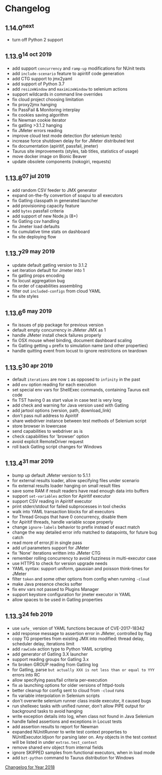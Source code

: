 
# Changelog

## 1.14.0<sup>next</sup>

- turn off Python 2 support


## 1.13.9<sup>14 oct 2019</sup>

- add support `concurrency` and `ramp-up` modifications for NUnit tests
- add `include-scenario` feature to apiritif code generation
- add CTG support to jmx2yaml
- add support of Python 3.7
- add `resizeWindow` and `maximizeWindow` to selenium actions
- support wildcards in command line overrides
- fix cloud project choosing limitation
- fix proxy2jmx hanging
- fix PassFail & Monitoring interplay
- fix cookies saving algorithm
- fix Newman cookie iterator
- fix gatling >3.1.2 hanging
- fix JMeter errors reading
- improve cloud test mode detection (for selenium tests)
- increase force shutdown delay for for JMeter distributed test
- fix documentation (apiritif, passfail, jmeter)
- Taurus site improvements (styles, tab titles, statistics of usage)
- move docker image on Bionic Beaver
- update obsolete components (nokogiri, requests)


## 1.13.8<sup>07 jul 2019</sup>

- add random CSV feeder to JMX generator
- expand on-the-fly convertion of soapui to all executors
- fix Gatling classpath in generated launcher
- add provisioning capacity feature
- add `bytes` passfail criteria
- add support of new Node.js (8+)
- fix Gatling csv handling
- fix Jmeter load defaults
- fix cumulative time stats on dashboard
- fix site deploying flow


## 1.13.7<sup>29 may 2019</sup>

- update default gatling version to 3.1.2
- set iteration default for Jmeter into 1
- fix gatling props encoding
- fix locust aggregation bug
- fix order of capabilities assembling
- filter out `included-configs` from cloud YAML
- fix site styles


## 1.13.6<sup>6 may 2019</sup>

- fix issues of pip package for previous version
- default empty concurrency in JMeter JMX as 1
- handle JMeter install check failures properly
- fix OSX mouse wheel binding, document dashboard scaling
- fix Gatling getting `u` prefix to simulation name (and other properties)
- handle quitting event from locust to ignore restrictions on teardown


## 1.13.5<sup>30 apr 2019</sup>

- default `iterations` are now `1` as opposed to `infinity` in the past 
- add `env` option reading for each execution
- set special env vars for ShellExec commands, containing Taurus exit code
- fix TST having 0 as start value in case test is very long
- add check and warning for Java version used with Gatling
- add jartool options (version, path, download_link)
- don't pass null address to Apiritif
- share webdriver instance between test methods of Selenium script
- store browser in lowercase
- send capabilities to webdriver as is
- check capabilities for 'browser' option
- avoid explicit RemoteDriver request
- roll back Gatling script changes for Windows


## 1.13.4<sup>31 mar 2019</sup>

- bump up default JMeter version to 5.1.1
- for external results loader, allow specifying files under scenario
- fix external results loader hanging on small result files
- save some RAM if result readers have read enough data into buffers
- support `set-variables` action for Apiritif executor
- support CSV reading in Apiritif executor
- print stderr/stdout for failed subprocesses in tool checks
- walk into YAML transaction blocks for all executors
- for Thread Groups that have 0 concurrency, disable them
- for Apiritif threads, handle variable scope properly
- change `ignore-labels` behavior to prefix instead of exact match
- change the way detailed error info matched to datapoints, for future bug catch
- read more of error.jtl in single pass
- add url parameters support for JMeter
- fix 'None' iterations written into JMeter CTG
- remember rolling concurrency to avoid fuzziness in multi-executor case
- use HTTPS to check for version upgrade needs
- YAML syntax: support uniform, gaussian and poisson think-times for JMeter
- filter `token` and some other options from config when running `-cloud`
- make Java presence checks softer
- fix env vars not passed to Plugins Manager
- support keystore configuration for jmeter executor in YAML
- allow spaces to be used in Gatling properties


## 1.13.3<sup>24 feb 2019</sup>

- use `safe_` version of YAML functions because of CVE-2017-18342
- add response message to assertion error in JMeter, controlled by flag
- copy TG properties from existing JMX into modified: thread delay, scheduler delay, iterations limit
- add `rawCode` action type to Python YAML scripting
- add generator of Gatling 3.X launcher
- support reading groups for Gatling 3.x
- fix broken GROUP reading from Gatling log
- for Gatling, parse `but actually XXX is not less than or equal to YYY` errors into RC
- allow specifying pass/fail criteria per-execution
- fix `ab` launching options for older versions of httpd-tools
- better cleanup for config sent to cloud from `-cloud` runs
- fix variable interpolation in Selenium scripts
- don't overwrite selenium runner class inside executor, it caused bugs
- run shellexec tasks with unified runner, don't allow PIPE output for background tasks to avoid hanging
- write exception details into log, when class not found in Java Selenium
- handle failed assertions and exceptions in Locust tests
- add assertion results to report for Newman
- expanded NUnitRunner to write test context properties to NUnitExecutor.ldjson for parsing later on.  Any objects in the test context will be listed in under `extras.test_context`
- remove shared env object from internal fields
- ignore SKIPPED samples from functional executors, when in load mode
- add `bzt-python` command to Taurus distribution for Windows
 
[Changelog for Year 2018](Changelog2018.md)
